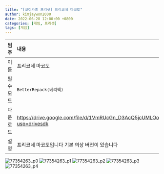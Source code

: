 ```yaml
---
title: "[코이카츠 프리셋] 프리코네 마코토"
author: kimjaywon2000
date: 2022-06-28 12:00:00 +0800
categories: [게임, 프리셋]
tags: [게임]
---
```


| 범주             | 내용            |
|:----------------|:---------------|
| 이름             | 프리코네 마코토  |
| 필수 모드         | `BetterRepack(베리팩)`       |
| 다운로드          | <https://drive.google.com/file/d/1VmRUcGn_D3AcQ5jcUMLOoGwtry4TTFLa/view?usp=drivesdk> |
| 설명             | 프리코네 마코토입니다 기본 의상 버전이 있습니다   |

![77354263_p0](https://user-images.githubusercontent.com/76558033/176421753-4b512f75-5f03-4487-9655-1ba3736f4643.png)
![77354263_p1](https://user-images.githubusercontent.com/76558033/176421759-194b71d8-78b1-4bb0-95d6-243304af0372.png)
![77354263_p2](https://user-images.githubusercontent.com/76558033/176421765-74802326-d251-4ce0-9527-ce366778e15a.png)
![77354263_p3](https://user-images.githubusercontent.com/76558033/176421776-5f60fffc-b035-4cbf-91d8-6e7de04ca79a.png)
![77354263_p4](https://user-images.githubusercontent.com/76558033/176421777-ea94c2c7-d47e-4a9b-bd36-7d5ce6282e29.png)

